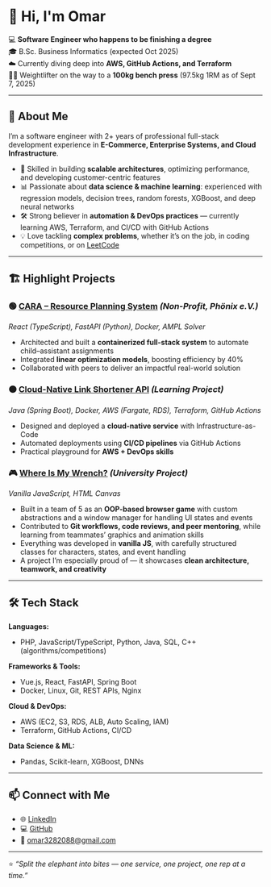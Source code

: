 # 👋 Hi, I'm Omar  

💻 **Software Engineer who happens to be finishing a degree**  
🎓 B.Sc. Business Informatics (expected Oct 2025)  
☁️ Currently diving deep into **AWS, GitHub Actions, and Terraform**  
🏋️‍♂️ Weightlifter on the way to a **100kg bench press** (97.5kg 1RM as of Sept 7, 2025)  


---

## 🚀 About Me  
I’m a software engineer with 2+ years of professional full-stack development experience in **E-Commerce, Enterprise Systems, and Cloud Infrastructure**.  

- 🔧 Skilled in building **scalable architectures**, optimizing performance, and developing customer-centric features  
- 📊 Passionate about **data science & machine learning**: experienced with regression models, decision trees, random forests, XGBoost, and deep neural networks  
- 🛠️ Strong believer in **automation & DevOps practices** — currently learning AWS, Terraform, and CI/CD with GitHub Actions  
- 💡 Love tackling **complex problems**, whether it’s on the job, in coding competitions, or on [LeetCode](https://leetcode.com/)  

---

## 🏗️ Highlight Projects  

### 🟢 [CARA – Resource Planning System](#) *(Non-Profit, Phönix e.V.)*  
*React (TypeScript), FastAPI (Python), Docker, AMPL Solver*  
- Architected and built a **containerized full-stack system** to automate child–assistant assignments  
- Integrated **linear optimization models**, boosting efficiency by 40%  
- Collaborated with peers to deliver an impactful real-world solution  

### 🟠 [Cloud-Native Link Shortener API](#) *(Learning Project)*  
*Java (Spring Boot), Docker, AWS (Fargate, RDS), Terraform, GitHub Actions*  
- Designed and deployed a **cloud-native service** with Infrastructure-as-Code  
- Automated deployments using **CI/CD pipelines** via GitHub Actions  
- Practical playground for **AWS + DevOps skills**  

### 🎮 [Where Is My Wrench?](https://github.com/ozhadykov/browsergame-v2) *(University Project)*  
*Vanilla JavaScript, HTML Canvas*  
- Built in a team of 5 as an **OOP-based browser game** with custom abstractions and a window manager for handling UI states and events  
- Contributed to **Git workflows, code reviews, and peer mentoring**, while learning from teammates’ graphics and animation skills  
- Everything was developed in **vanilla JS**, with carefully structured classes for characters, states, and event handling  
- A project I’m especially proud of — it showcases **clean architecture, teamwork, and creativity**  

---

## 🛠️ Tech Stack  

**Languages:**  
- PHP, JavaScript/TypeScript, Python, Java, SQL, C++ (algorithms/competitions)  

**Frameworks & Tools:**  
- Vue.js, React, FastAPI, Spring Boot  
- Docker, Linux, Git, REST APIs, Nginx  

**Cloud & DevOps:**  
- AWS (EC2, S3, RDS, ALB, Auto Scaling, IAM)  
- Terraform, GitHub Actions, CI/CD  

**Data Science & ML:**  
- Pandas, Scikit-learn, XGBoost, DNNs  

---

## 📫 Connect with Me  

- 🌐 [LinkedIn](https://www.linkedin.com/in/omar-zhadykov-8b8b57270/)  
- 💻 [GitHub](https://github.com/ozhadykov)  
- 📧 omar3282088@gmail.com  

---

⭐️ *“Split the elephant into bites — one service, one project, one rep at a time.”*  


<!--
**ozhadykov/ozhadykov** is a ✨ _special_ ✨ repository because its `README.md` (this file) appears on your GitHub profile.

Here are some ideas to get you started:

- 🔭 I’m currently working on ...
- 🌱 I’m currently learning ...
- 👯 I’m looking to collaborate on ...
- 🤔 I’m looking for help with ...
- 💬 Ask me about ...
- 📫 How to reach me: ...
- 😄 Pronouns: ...
- ⚡ Fun fact: ...
-->
